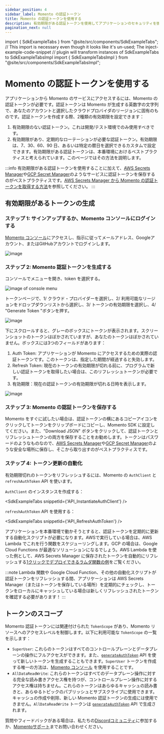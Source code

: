 ```yaml
---
sidebar_position: 4
sidebar_label: Momento の認証トークン
title: Momento の認証トークンを使用する
description: 有効期限がある認証トークンを使用してアプリケーションのセキュリティを強化する方法について学ぶ
pagination_next: null
---
```


import { SdkExampleTabs } from "@site/src/components/SdkExampleTabs";
// This import is necessary even though it looks like it's un-used; The inject-example-code-snippet
// plugin will transform instances of SdkExampleTabs to SdkExampleTabsImpl
import { SdkExampleTabsImpl } from "@site/src/components/SdkExampleTabsImpl";

# Momento の認証トークンを使用する

アプリケーションから Momento のサービスにアクセスするには、Momento の認証トークンが必要です。認証トークンは Momento が生成する英数字の文字列で、あなたのアカウントと選択したクラウドプロバイダのリージョンに固有のものです。認証トークンを作成する際、2種類の有効期限を設定できます：

1. 有効期限のない認証トークン。これは開発/テスト環境でのみ使用すべきです。
2. 有効期限があり、定期的なローテーションが必要な認証トークン。有効期限は、7、30、60、90 日、あるいは特定の暦日を選択できるカスタムで設定できます。有効期限がある認証トークンは、本番環境におけるベストプラクティスと考えられています。このページではその方法を説明します。

:::info
有効期限がある認証トークンを使用することに加えて、[AWS Secrets Manager](https://aws.amazon.com/secrets-manager/)や[GCP Secret Manager](https://cloud.google.com/secret-manager)のようなサービスに認証トークンを保存するのがベストプラクティスです。[AWS Secrets Manager から Momento の認証トークンを取得する方法](/develop/integrations/aws-secrets-manager)を参照してください。
:::

## 有効期限があるトークンの生成

### ステップ 1: サインアップするか、Momento コンソールにログインする
[Momento コンソール](https://console.gomomento.com/tokens)にアクセスし、指示に従ってメールアドレス、Googleアカウント、またはGitHubアカウントでログインします。

![image](/img/getting-started/console.png)

### ステップ 2: Momento 認証トークンを生成する
コンソールでメニューを開き、token を選択する。

![image of console menu](/img/getting-started/auth-token.gif)

トークンページで、1/ クラウド・プロバイダーを選択し、2/ 利用可能なリージョンをドロップダウンリストから選択し、3/ トークンの有効期限を選択し、4/ "Generate Token "ボタンを押す。

![image](/img/getting-started/select-provider-region.png)

下にスクロールすると、グレーのボックスにトークンが表示されます。スクリーンショットのトークンはぼかされていますが、あなたのトークンはぼかされていません。ボックスには3つのフィールドがあります：
1. Auth Token: アプリケーションが Momento にアクセスするための実際の認証トークンです。このトークンは、指定した期間が経過すると失効します。
2. Refresh Token: 現在のトークンの有効期限が切れる前に、プログラムで新しい認証トークンを取得したい場合は、このリフレッシュトークンが必要です。
3. 有効期限：現在の認証トークンの有効期限が切れる日時を表示します。

![image](/img/getting-started/generated-token.jpg)

### ステップ 3: Momento の認証トークンを保存する
Momento をすぐに試したい場合は、認証トークンの横にあるコピーアイコンをクリックしてトークンをクリップボードにコピーし、Momento SDK に設定してください。また、"Download JSON" ボタンをクリックして、認証トークンとリフレッシュトークンの両方を保存することをお勧めします。トークンはパスワードのようなものなので、[AWS Secrets Manager](https://aws.amazon.com/secrets-manager/)や[GCP Secret Manager](https://cloud.google.com/secret-manager)のような安全な場所に保存し、そこから取り出すのがベストプラクティスです。

### ステップ 4: トークン更新の自動化

有効期限切れのトークンをリフレッシュするには、Momento の `AuthClient` と `refreshAuthToken` API を使います。

`AuthClient` のインスタンスを作成する：

<SdkExampleTabs snippetId={'API_InstantiateAuthClient'} />

`refreshAuthToken` API を使用する：

<SdkExampleTabs snippetId={'API_RefreshAuthToken'} />

アプリケーションを本番環境で動かそうとすると、認証トークンを定期的に更新する自動化スクリプトが必要になります。AWSで実行している場合は、AWS Lambda でこれを行う関数をスケジューリングします。GCP の場合は、Google Cloud Functions が最適なソリューションになるでしょう。AWS Lambda を使った例として、AWS Secrets Manager に保存されたトークンを自動的にリフレッシュする[1クリックでデプロイできるラムダ関数の例](https://github.com/momentohq/auth-token-refresh-lambda)をご覧ください。

:::note
Lambda 関数や Google Cloud Function、その他の自動化スクリプトが認証トークンをリフレッシュする間、アプリケーションは AWS Secrets Manager（またはトークンを保存している場所）を定期的にチェックし、トークンをローカルにキャッシュしている場合は新しくリフレッシュされたトークンを確認する必要があります！
:::

## トークンのスコープ

Momento 認証トークンには関連付けられた `TokenScope` があり、Momento リソースへのアクセスレベルを制御します。以下に利用可能な `TokenScope` の一覧を示します：

- `SuperUser`: これらのトークンはすべてのコントロールプレーンとデータプレーンの操作にフルアクセスができます。また、[`generateAuthToken`](/develop/api-reference#generateauthtoken) API を使って新しいトークンを生成することもできます。`SuperUser` トークンを作成する唯一の方法は、[Momento コンソール](https://console.gomomento.com) を使用することです。
- `AllDataReadWrite`: これらのトークンはすべてのデータプレーン操作に対する完全な読み書きアクセス権を持つが、コントロールプレーン操作に対するアクセス権は持ちません。これらのトークンはあらゆるキャッシュの読み書きと、あらゆるトピックのパブリッシュとサブスクライブに使用できます。キャッシュの作成や削除、新しい Momento 認証トークンの生成には使用できません。`AllDataReadWrite` トークンは [`generateAuthToken`](/develop/api-reference#generateauthtoken) API で生成されます。

質問やフィードバックがある場合は、私たちの[Discordコミュニティ](https://discord.gg/GDStRczm)に参加するか、[Momentoサポート](mailto:support@momentohq.com)までお問い合わせください。
